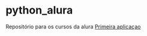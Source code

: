 # python_alura
Repositório para os cursos da alura
[Primeira aplicaçao](https://cursos.alura.com.br/course/python-crie-sua-primeira-aplicacao)